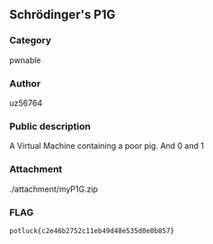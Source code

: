 ## Schrödinger's P1G

### Category 

pwnable

### Author

uz56764

### Public description

A Virtual Machine containing a poor pig. And 0 and 1

### Attachment

./attachment/myP1G.zip

### FLAG

`potluck{c2e46b2752c11eb49d48e535d0e0b857}`